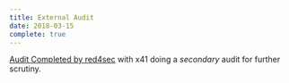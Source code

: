 ```yaml
---
title: External Audit
date: 2018-03-15
complete: true
---
```


[Audit Completed by red4sec](https://medium.com/the-quantum-resistant-ledger/red4sec-security-audit-concludes-a-summary-563ecfe04c75) with x41 doing a *secondary* audit for further scrutiny.